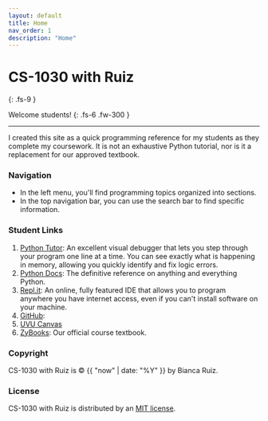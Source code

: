 ```yaml
---
layout: default
title: Home
nav_order: 1
description: "Home"
---
```


# CS-1030 with Ruiz
{: .fs-9 }

Welcome students!
{: .fs-6 .fw-300 }

---
I created this site as a quick programming reference for my students as they complete my coursework. It is not an exhaustive Python tutorial, nor is it a replacement for our approved textbook.

### Navigation
- In the left menu, you'll find programming topics organized into sections. 
- In the top navigation bar, you can use the search bar to find specific information.

### Student Links
1. [Python Tutor](http://www.pythontutor.com/visualize.html#mode=edit): An excellent visual debugger that lets you step through your program one line at a time. You can see exactly what is happening in memory, allowing you quickly identify and fix logic errors. 
2. [Python Docs](https://docs.python.org/3/reference/index.html): The definitive reference on anything and everything Python.
3. [Repl.it](https://repl.it/~): An online, fully featured IDE that allows you to program anywhere you have internet access, even if you can't install software on your machine. 
4. [GitHub](https://github.com/):
5. [UVU Canvas](https://uvu.instructure.com/)
6. [ZyBooks](https://learn.zybooks.com/library): Our official course textbook.


### Copyright
CS-1030 with Ruiz is &copy; {{ "now" | date: "%Y" }} by Bianca Ruiz.

### License
CS-1030 with Ruiz is distributed by an [MIT license](https://github.com/CS-1030/CS-1030.github.io/tree/master/LICENSE.txt).

